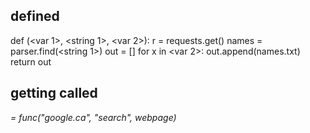 
## defined 

def <func name>(<var 1>, <string 1>, <var 2>):
  r = requests.get(<var1>)
  names = parser.find(<string 1>)
  out = []
  for x in <var 2>:
    out.append(names.txt)
   return out
  
  
  
## getting called

<var> = func("google.ca", "search", webpage)
